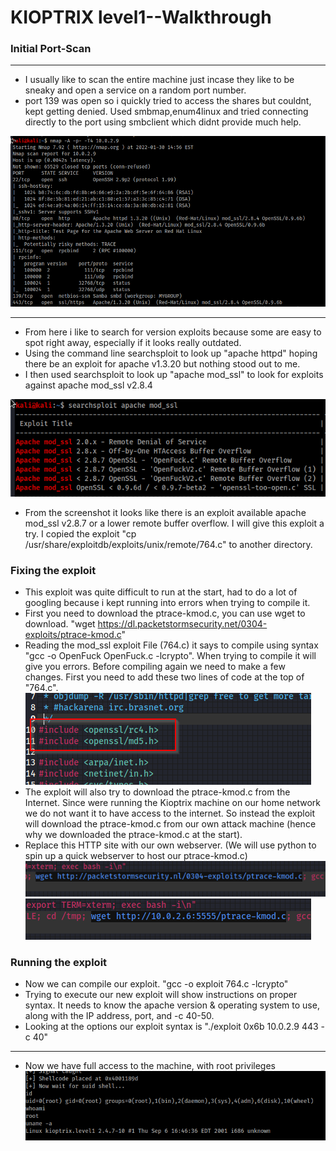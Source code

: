 # KIOPTRIX level1--Walkthrough


### Initial Port-Scan
----
- I usually like to scan the entire machine just incase they like to be sneaky and open a service on a random port number.
- port 139 was open so i quickly tried to access the shares but couldnt, kept getting denied. Used smbmap,enum4linux and tried connecting directly to the port using smbclient which didnt provide much help.

![alt text](https://github.com/pg-cy/CTF-Walkthrough/blob/main/Kioptrix_level1/Images/nmapscan.png "network scan")

**********

- From here i like to search for version exploits because some are easy to spot right away, especially if it looks really outdated.
- Using the command line searchsploit to look up "apache httpd" hoping there be an exploit for apache v1.3.20 but nothing stood out to me.
- I then used searchsploit to look up "apache mod_ssl" to look for exploits against apache mod_ssl v2.8.4

![alt text](https://github.com/pg-cy/CTF-Walkthrough/blob/main/Kioptrix_level1/Images/searchsploit.png "searching exploit")

- From the screenshot it looks like there is an exploit available apache mod_ssl v2.8.7 or a lower remote buffer overflow. I will give this exploit a try. I copied the exploit "cp /usr/share/exploitdb/exploits/unix/remote/764.c" to another directory.

### Fixing the exploit
- This exploit was quite difficult to run at the start, had to do a lot of googling because i kept running into errors when trying to compile it. 
- First you need to download the ptrace-kmod.c, you can use wget to download.  "wget  https://dl.packetstormsecurity.net/0304-exploits/ptrace-kmod.c" 
- Reading the mod_ssl exploit File (764.c) it says to compile using syntax  "gcc -o OpenFuck OpenFuck.c -lcrypto". When trying to compile it will give you errors. Before compiling again we need to make a few changes. First you need to add these two lines of code at the top of "764.c".
![alt text](https://github.com/pg-cy/CTF-Walkthrough/blob/main/Kioptrix_level1/Images/fixing_exploit1.png)
- The exploit will also try to download the ptrace-kmod.c from the Internet. Since were running the Kioptrix machine on our home network we do not want it to have access to the internet. So instead the exploit will download the ptrace-kmod.c from our own attack machine (hence why we downloaded the ptrace-kmod.c at the start).
- Replace this HTTP site with our own webserver. (We will use python to spin up a quick webserver to host our ptrace-kmod.c) 
![alt text](https://github.com/pg-cy/CTF-Walkthrough/blob/main/Kioptrix_level1/Images/replace.png)
![alt text](https://github.com/pg-cy/CTF-Walkthrough/blob/main/Kioptrix_level1/Images/fixing_exploit2.png)

### Running the exploit
- Now we can compile our exploit. "gcc  -o  exploit  764.c  -lcrypto"
- Trying to execute our new exploit will show instructions on proper syntax. It needs to know the apache version & operating system to use, along with the IP address, port, and -c 40-50.
- Looking at the options our exploit syntax is  "./exploit 0x6b  10.0.2.9   443  -c 40"
_____
- Now we have full access to the machine, with root privileges   
![alt text](https://github.com/pg-cy/CTF-Walkthrough/blob/main/Kioptrix_level1/Images/root.png)


